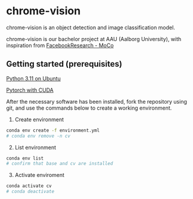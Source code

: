# chrome-vision

chrome-vision is an object detection and image classification model. 

chrome-vision is our bachelor project at AAU (Aalborg University), with inspiration from <a href="https://github.com/facebookresearch/moco">FacebookResearch - MoCo</a>

## Getting started (prerequisites)
<a href="https://computingforgeeks.com/how-to-install-python-on-ubuntu-linux/">Python 3.11 on Ubuntu</a>

<a href="https://pytorch.org/get-started/locally/">Pytorch with CUDA</a>  

After the necessary software has been installed, fork the repository using git, and use the commands below to create a working environment.

1. Create environment
```bash
conda env create -f environment.yml
# conda env remove -n cv
```
2. List environment
```bash
conda env list
# confirm that base and cv are installed
```
3. Activate enviroment
```bash
conda activate cv
# conda deactivate
```
